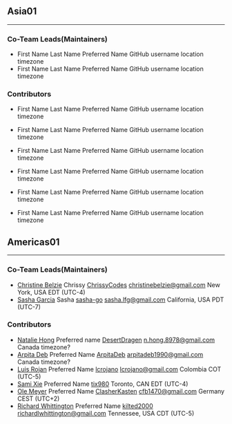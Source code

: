 ## Asia01

---

### Co-Team Leads(Maintainers)

- First Name  Last Name  Preferred Name  GitHub username  location timezone
- First Name  Last Name  Preferred Name  GitHub username  location timezone

### Contributors

- First Name  Last Name  Preferred Name  GitHub username  location timezone
- First Name  Last Name  Preferred Name  GitHub username  location timezone
- First Name  Last Name  Preferred Name  GitHub username  location timezone

- First Name  Last Name  Preferred Name  GitHub username  location timezone

- First Name  Last Name  Preferred Name  GitHub username  location timezone
- First Name  Last Name  Preferred Name  GitHub username  location timezone

## Americas01

---

### Co-Team Leads(Maintainers)

- [Christine Belzie](https://www.linkedin.com/in/christinebelzie/) Chrissy [ChrissyCodes](https://github.com/CBID2)  [christinebelzie@gmail.com](mailto:christinebelzie@gmail.com)  New York, USA  EDT (UTC-4)
- [Sasha Garcia](linkedin.com/in/sashagarcia28)  Sasha  [sasha-go](https://github.com/sasha-go)  [sasha.lfg@gmail.com](mailto:sasha.lfg@gmail.com)  California, USA  PDT (UTC-7)  

### Contributors

- [Natalie Hong](https://www.linkedin.com/in/nhong8978/)  Preferred name  [DesertDragen](https://github.com/DesertDragen)  [n.hong.8978@gmail.com](mailto:n.hong.8978@gmail.com)  Canada  timezone?
- [Arpita Deb](https://www.linkedin.com/in/arpitadeb/)  Preferred Name  [ArpitaDeb](https://github.com/ArpitaDeb)  [arpitadeb1990@gmail.com](mailto:arpitadeb1990@gmail.com)  Canada   timezone?
- [Luis Rojan](https://www.linkedin.com/in/lcrojano/)  Preferred Name  [lcrojano](https://github.com/lcrojano)  [lcrojano@gmail.com](mailto:lcrojano@gmail.com)  Colombia   COT (UTC-5)
- [Sami Xie](https://www.linkedin.com/in/sami-xie-91bb4814a)  Preferred Name  [tix980](https://github.com/tix980)  Toronto, CAN  EDT (UTC-4)
- [Ole Meyer]()  Preferred Name  [ClasherKasten](https://github.com/ClasherKasten)  [cfb1470@gmail.com](mailto:cfb1470@gmail.com)  Germany  CEST (UTC+2)
- [Richard Whittington](https://www.linkedin.com/in/richardwhittingtonse/)  Preferred Name  [kilted2000](https://github.com/kilted2000)  [richardlwhittington@gmail.com](mailto:richardlwhittington@gmail.com)  Tennessee, USA  CDT (UTC-5)